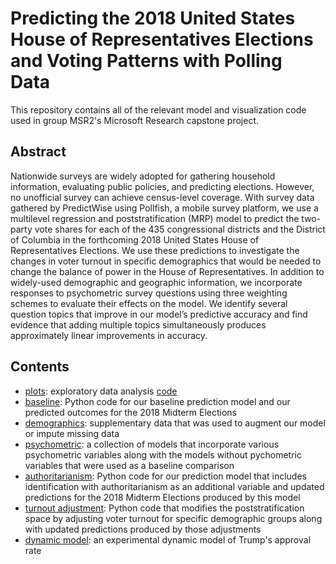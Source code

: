 # Predicting the 2018 United States House of Representatives Elections and Voting Patterns with Polling Data


This repository contains all of the relevant model and visualization code used in group MSR2's Microsoft Research capstone project.

## Abstract

Nationwide surveys are widely adopted for gathering household information, evaluating public policies, and predicting elections. However, no unofficial survey can achieve census-level coverage. With survey data gathered by PredictWise using Pollfish, a mobile survey platform, we use a multilevel regression and poststratification (MRP) model to predict the two-party vote shares for each of the 435 congressional districts and the District of Columbia in the forthcoming 2018 United States House of Representatives Elections. We use these predictions to investigate the changes in voter turnout in specific demographics that would be needed to change the balance of power in the House of Representatives. In addition to widely-used demographic and geographic information, we incorporate responses to psychometric survey questions using three weighting schemes to evaluate their effects on the model. We identify several question topics that improve in our model’s predictive accuracy and find evidence that adding multiple topics simultaneously produces approximately linear improvements in accuracy.

## Contents

* [plots](https://gitlab.com/wl2522/MSR2/tree/master/plots): exploratory data analysis [code](https://gitlab.com/wl2522/MSR2/blob/master/graphs.R)
* [baseline](https://gitlab.com/wl2522/MSR2/tree/master/baseline): Python code for our baseline prediction model and our predicted outcomes for the 2018 Midterm Elections
* [demographics](https://gitlab.com/wl2522/MSR2/tree/master/demographics): supplementary data that was used to augment our model or impute missing data
* [psychometric](https://gitlab.com/wl2522/MSR2/tree/master/psychometric): a collection of models that incorporate various psychometric variables along with the models without pychometric variables that were used as a baseline comparison
* [authoritarianism](https://gitlab.com/wl2522/MSR2/tree/master/psychometric/authoritarianism): Python code for our prediction model that includes identification with authoritarianism as an additional variable and updated predictions for the 2018 Midterm Elections produced by this model
* [turnout adjustment](https://gitlab.com/wl2522/MSR2/tree/master/turnout_adjustment): Python code that modifies the poststratification space by adjusting voter turnout for specific demographic groups along with updated predictions produced by those adjustments
* [dynamic model](https://gitlab.com/wl2522/MSR2/blob/master/dynamic): an experimental dynamic model of Trump's approval rate